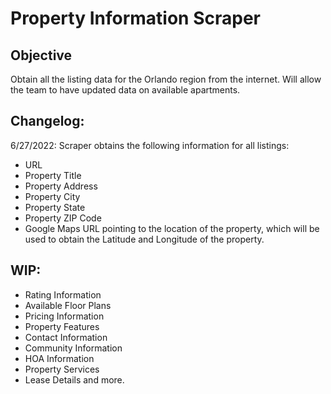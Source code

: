 <h1>Property Information Scraper</h1>

<h2>Objective</h2>
Obtain all the listing data for the Orlando region from the internet. Will allow the team to have updated data on available apartments.

<h2>Changelog:</h2>
6/27/2022:
Scraper obtains the following information for all listings:
<ul>
<li>URL</li>
<li>Property Title</li>
<li>Property Address</li>
<li>Property City</li>
<li>Property State</li>
<li>Property ZIP Code</li>
<li>Google Maps URL pointing to the location of the property, which will be used to obtain the Latitude and Longitude of the property.</li>
</ul>
<h2>WIP:</h2>
<ul>
<li>Rating Information</li>
<li>Available Floor Plans</li>
<li>Pricing Information</li>
<li>Property Features</li>
<li>Contact Information</li>
<li>Community Information</li>
<li>HOA Information</li>
<li>Property Services</li>
<li>Lease Details and more.</li>
</ul>
